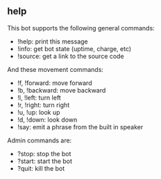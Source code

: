 ## help
This bot supports the following general commands:
- !help: print this message
- !info: get bot state (uptime, charge, etc)
- !source: get a link to the source code

And these movement commands:
- !f, !forward: move forward
- !b, !backward: move backward
- !l, !left: turn left
- !r, !right: turn right
- !u, !up: look up
- !d, !down: look down
- !say: emit a phrase from the built in speaker

Admin commands are:
- ?stop: stop the bot
- ?start: start the bot
- ?quit: kill the bot
